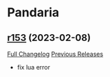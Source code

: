 # <DBM> Pandaria

## [r153](https://github.com/DeadlyBossMods/DBM-MoP/tree/r153) (2023-02-08)
[Full Changelog](https://github.com/DeadlyBossMods/DBM-MoP/compare/r152...r153) [Previous Releases](https://github.com/DeadlyBossMods/DBM-MoP/releases)

- fix lua error  
